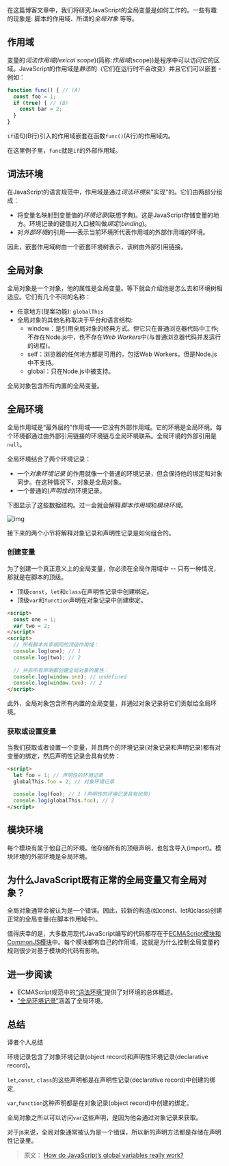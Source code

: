 在这篇博客文章中，我们将研究JavaScript的全局变量是如何工作的。一些有趣的现象是: 脚本的作用域、所谓的*全局对象* 等等。

## 作用域

变量的*词法作用域*(*lexical scope*)(简称:*作用域*(scope))是程序中可以访问它的区域。JavaScript的作用域是*静态*的（它们在运行时不会改变）并且它们可以嵌套 - 例如：

```js
function func() { // (A)
  const foo = 1;
  if (true) { // (B)
    const bar = 2;
  }
}
```

`if`语句(B行)引入的作用域嵌套在函数`func()`(A行)的作用域内。

在这里例子里，`func`就是`if`的外部作用域。

## 词法环境

在JavaScript的语言规范中，作用域是通过*词法环境*来"实现"的。它们由两部分组成：

- 将变量名映射到变量值的*环境记录*(联想字典)。这是JavaScript存储变量的地方。环境记录的键值对入口被叫做*绑定*(*binding*)。
- 对*外部环境*的引用——表示当前环境所代表作用域的外部作用域的环境。

因此，嵌套作用域树由一个嵌套环境树表示，该树由外部引用链接。

## 全局对象

全局对象是一个对象，他的属性是全局变量。等下就会介绍他是怎么去和环境树相适应。它们有几个不同的名称：

- 任意地方(提案功能): `globalThis`
- 全局对象的其他名称取决于平台和语言结构:
  - window：是引用全局对象的经典方式。但它只在普通浏览器代码中工作;不存在Node.js中，也不存在*Web Workers*中(与普通浏览器代码并发运行的进程)。
  - self：浏览器的任何地方都是可用的，包括Web Workers。但是Node.js中不支持。
  - global：只在Node.js中被支持。

全局对象包含所有内置的全局变量。

## 全局环境

全局作用域是“最外层的”作用域——它没有外部作用域。它的环境是全局环境。每个环境都通过由外部引用链接的环境链与全局环境联系。全局环境的外部引用是`null`。

全局环境结合了两个环境记录：

- 一个*对象环境记录* 的作用就像一个普通的环境记录，但会保持他的绑定和对象同步。在这种情况下，对象是全局对象。
- 一个普通的(*声明性的*)环境记录。

下图显示了这些数据结构。过一会就会解释*脚本作用域*和*模块环境*。

![img](https://2ality.com/2019/07/global-scope/global-scope.svg)

接下来的两个小节将解释对象记录和声明性记录是如何组合的。

### 创建变量

为了创建一个真正意义上的全局变量，你必须在全局作用域中 -- 只有一种情况，那就是在脚本的顶级。

- 顶级`const`，`let`和`class`在声明性记录中创建绑定。
- 顶级`var`和`function`声明在对象记录中创建绑定。

```html
<script>
  const one = 1;
  var two = 2;
</script>
<script>
  // 所有脚本共享相同的顶级作用域：
  console.log(one); // 1
  console.log(two); // 2
  
  // 并非所有声明都创建全局对象的属性：
  console.log(window.one); // undefined
  console.log(window.two); // 2
</script>
```

此外，全局对象包含所有内置的全局变量，并通过对象记录将它们贡献给全局环境。

### 获取或设置变量

当我们获取或者设置一个变量，并且两个的环境记录(对象记录和声明记录)都有对变量的绑定，然后声明性记录会具有优势：

```html
<script>
  let foo = 1; // 声明性的环境记录
  globalThis.foo = 2; // 对象环境记录

  console.log(foo); // 1 (声明性的环境记录具有优势)
  console.log(globalThis.foo); // 2
</script>
```

## 模块环境

每个模块有属于他自己的环境。他存储所有的顶级声明，也包含导入(import)。模块环境的外部环境是全局环境。

## 为什么JavaScript既有正常的全局变量又有全局对象？

全局对象通常会被认为是一个错误。因此，较新的构造(如const、let和class)创建正常的全局变量(在脚本作用域中)。

值得庆幸的是，大多数用现代JavaScript编写的代码都存在于[ECMAScript模块和CommonJS模块](https://exploringjs.com/impatient-js/ch_modules.html)中。每个模块都有自己的作用域，这就是为什么控制全局变量的规则很少对基于模块的代码有影响。

## 进一步阅读

- ECMAScript规范中的[“词法环境”](https://tc39.es/ecma262/#sec-lexical-environments)提供了对环境的总体概述。
- [“全局环境记录”](https://tc39.es/ecma262/#sec-global-environment-records)涵盖了全局环境。

## 总结

译者个人总结

环境记录包含了对象环境记录(object record)和声明性环境记录(declarative record)。

`let`,`const`, `class`的这些声明都是在声明性记录(declarative record)中创建的绑定,

`var`,`function`这种声明都是在对象记录(object record)中创建的绑定。

全局对象之所以可以访问`var`这些声明，是因为他会通过对象记录来获取。

对于js来说，全局对象通常被认为是一个错误，所以新的声明方法都是存储在声明性记录里。





> 原文： [How do JavaScript’s global variables really work?](https://2ality.com/2019/07/global-scope.html)
